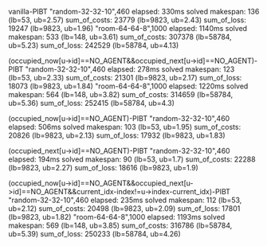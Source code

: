 vanilla-PIBT
"random-32-32-10",460
elapsed:   330ms  solved        makespan: 136 (lb=53, ub=2.57)  sum_of_costs: 23779 (lb=9823, ub=2.43)  sum_of_loss: 19247 (lb=9823, ub=1.96)
"room-64-64-8",1000
elapsed:  1140ms  solved        makespan: 533 (lb=148, ub=3.61) sum_of_costs: 307378 (lb=58784, ub=5.23)        sum_of_loss: 242529 (lb=58784, ub=4.13)


(occupied_now[u->id]==NO_AGENT&&occupied_next[u->id]==NO_AGENT)-PIBT
"random-32-32-10",460
elapsed:   278ms  solved        makespan: 123 (lb=53, ub=2.33)  sum_of_costs: 21301 (lb=9823, ub=2.17)  sum_of_loss: 18073 (lb=9823, ub=1.84)
"room-64-64-8",1000
elapsed:  1220ms  solved        makespan: 564 (lb=148, ub=3.82) sum_of_costs: 314659 (lb=58784, ub=5.36)        sum_of_loss: 252415 (lb=58784, ub=4.3)


(occupied_now[u->id]==NO_AGENT)-PIBT
"random-32-32-10",460
elapsed:   506ms  solved        makespan: 103 (lb=53, ub=1.95)  sum_of_costs: 20826 (lb=9823, ub=2.13)  sum_of_loss: 17932 (lb=9823, ub=1.83)


(occupied_next[u->id]==NO_AGENT)-PIBT
"random-32-32-10",460
elapsed:   194ms  solved        makespan: 90 (lb=53, ub=1.7)    sum_of_costs: 22288 (lb=9823, ub=2.27)  sum_of_loss: 18616 (lb=9823, ub=1.9)


(occupied_now[u->id]==NO_AGENT&&occupied_next[u->id]==NO_AGENT&&current_idx-index!=u->index-current_idx)-PIBT
"random-32-32-10",460
elapsed:   235ms  solved        makespan: 112 (lb=53, ub=2.12)  sum_of_costs: 20498 (lb=9823, ub=2.09)  sum_of_loss: 17801 (lb=9823, ub=1.82)
"room-64-64-8",1000
elapsed:  1193ms  solved        makespan: 569 (lb=148, ub=3.85) sum_of_costs: 316786 (lb=58784, ub=5.39)        sum_of_loss: 250233 (lb=58784, ub=4.26)


